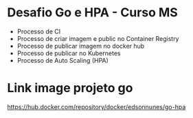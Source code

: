# Desafio Go e HPA - Curso MS

* Processo de CI
* Processo de criar imagem e public no Container Registry
* Processo de publicar imagem no docker hub
* Processo de publicar no Kubernetes
* Processo de Auto Scaling (HPA)


# Link image projeto go
https://hub.docker.com/repository/docker/edsonnunes/go-hpa

